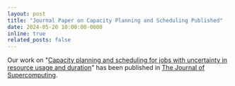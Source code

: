 ```yaml
---
layout: post
title: "Journal Paper on Capacity Planning and Scheduling Published"
date: 2024-05-20 10:00:00-0000
inline: true
related_posts: false
---
```


Our work on "[Capacity planning and scheduling for jobs with uncertainty in resource usage and duration](https://link.springer.com/article/10.1007/s11227-024-06103-6)" has been published in [The Journal of Supercomputing](https://link.springer.com/journal/11227).
